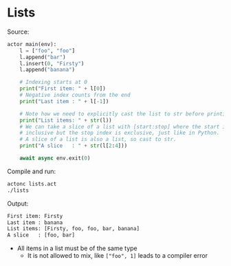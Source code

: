 # Lists

Source:
```python
actor main(env):
    l = ["foo", "foo"]
    l.append("bar")
    l.insert(0, "Firsty")
    l.append("banana")

    # Indexing starts at 0
    print("First item: " + l[0])
    # Negative index counts from the end
    print("Last item : " + l[-1])

    # Note how we need to explicitly cast the list to str before printing
    print("List items: " + str(l))
    # We can take a slice of a list with [start:stop] where the start index is
    # inclusive but the stop index is exclusive, just like in Python.
    # A slice of a list is also a list, so cast to str.
    print("A slice   : " + str(l[2:4]))

    await async env.exit(0)
```

Compile and run:
```sh
actonc lists.act
./lists
```

Output:
```sh
First item: Firsty
Last item : banana
List items: [Firsty, foo, foo, bar, banana]
A slice   : [foo, bar]
```


- All items in a list must be of the same type
  - It is not allowed to mix, like `["foo", 1]` leads to a compiler error
